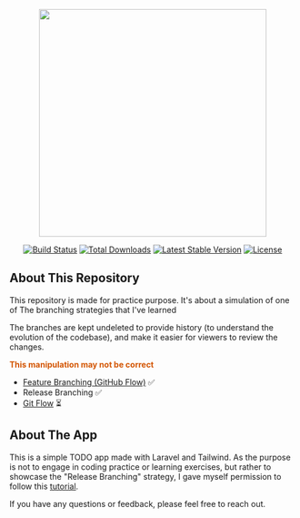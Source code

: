 <p align="center"><a href="https://laravel.com" target="_blank"><img src="https://raw.githubusercontent.com/laravel/art/master/logo-lockup/5%20SVG/2%20CMYK/1%20Full%20Color/laravel-logolockup-cmyk-red.svg" width="400"></a></p>

<p align="center">
<a href="https://travis-ci.org/laravel/framework"><img src="https://travis-ci.org/laravel/framework.svg" alt="Build Status"></a>
<a href="https://packagist.org/packages/laravel/framework"><img src="https://img.shields.io/packagist/dt/laravel/framework" alt="Total Downloads"></a>
<a href="https://packagist.org/packages/laravel/framework"><img src="https://img.shields.io/packagist/v/laravel/framework" alt="Latest Stable Version"></a>
<a href="https://packagist.org/packages/laravel/framework"><img src="https://img.shields.io/packagist/l/laravel/framework" alt="License"></a>
</p>

## About This Repository

This repository is made for practice purpose. It's about a simulation of one of The branching strategies that I've learned

The branches are kept undeleted to provide history (to understand the evolution of the codebase), and make it easier for viewers to review the changes.

**<span style="color: #d35400">This manipulation may not be correct</span>**

- [Feature Branching (GitHub Flow)](https://github.com/MrChehine/todo-laravel-8-feature-branching) ✅
- Release Branching ✅
- [Git Flow](https://github.com/MrChehine) ⏳


## About The App

This is a simple TODO app made with Laravel and Tailwind.
As the purpose is not to engage in coding practice or learning exercises, but rather to showcase the "Release Branching" strategy, I gave myself permission to follow this [tutorial](https://www.youtube.com/watch?v=FU5OoexQfxU).


If you have any questions or feedback, please feel free to reach out.
